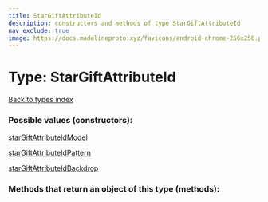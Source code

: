 ```yaml
---
title: StarGiftAttributeId
description: constructors and methods of type StarGiftAttributeId
nav_exclude: true
image: https://docs.madelineproto.xyz/favicons/android-chrome-256x256.png
---
```

# Type: StarGiftAttributeId
[Back to types index](index.html)



### Possible values (constructors):

[starGiftAttributeIdModel](/API_docs/constructors/starGiftAttributeIdModel.html)  

[starGiftAttributeIdPattern](/API_docs/constructors/starGiftAttributeIdPattern.html)  

[starGiftAttributeIdBackdrop](/API_docs/constructors/starGiftAttributeIdBackdrop.html)  



### Methods that return an object of this type (methods):



